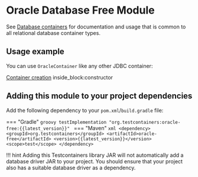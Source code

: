 # Oracle Database Free Module

See [Database containers](./index.md) for documentation and usage that is common to all relational database container types.

## Usage example

You can use `OracleContainer` like any other JDBC container:
<!--codeinclude-->
[Container creation](../../../modules/oracle-free/src/test/java/org/testcontainers/junit/oracle/SimpleOracleTest.java) inside_block:constructor
<!--/codeinclude-->

## Adding this module to your project dependencies

Add the following dependency to your `pom.xml`/`build.gradle` file:

=== "Gradle"
    ```groovy
    testImplementation "org.testcontainers:oracle-free:{{latest_version}}"
    ```
=== "Maven"
    ```xml
    <dependency>
        <groupId>org.testcontainers</groupId>
        <artifactId>oracle-free</artifactId>
        <version>{{latest_version}}</version>
        <scope>test</scope>
    </dependency>
    ```

!!! hint
    Adding this Testcontainers library JAR will not automatically add a database driver JAR to your project. You should ensure that your project also has a suitable database driver as a dependency.


